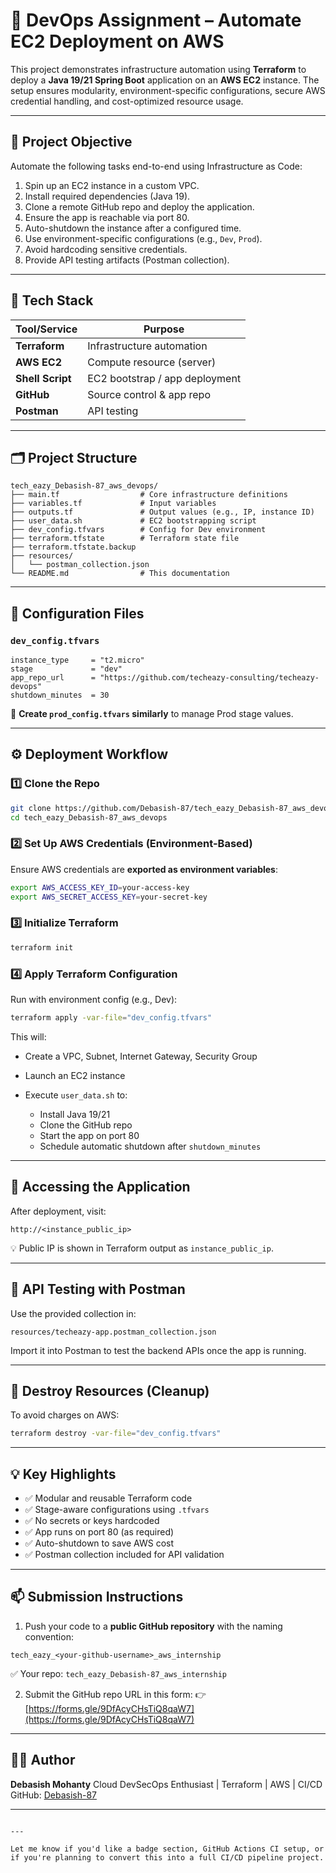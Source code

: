 # 🚀 DevOps Assignment – Automate EC2 Deployment on AWS

This project demonstrates infrastructure automation using **Terraform** to deploy a **Java 19/21 Spring Boot** application on an **AWS EC2** instance. The setup ensures modularity, environment-specific configurations, secure AWS credential handling, and cost-optimized resource usage.

---

## 📌 Project Objective

Automate the following tasks end-to-end using Infrastructure as Code:

1. Spin up an EC2 instance in a custom VPC.
2. Install required dependencies (Java 19).
3. Clone a remote GitHub repo and deploy the application.
4. Ensure the app is reachable via port 80.
5. Auto-shutdown the instance after a configured time.
6. Use environment-specific configurations (e.g., `Dev`, `Prod`).
7. Avoid hardcoding sensitive credentials.
8. Provide API testing artifacts (Postman collection).

---

## 🧾 Tech Stack

| Tool/Service    | Purpose                          |
|------------------|----------------------------------|
| **Terraform**    | Infrastructure automation        |
| **AWS EC2**      | Compute resource (server)        |
| **Shell Script** | EC2 bootstrap / app deployment   |
| **GitHub**       | Source control & app repo        |
| **Postman**      | API testing                      |

---

## 🗂️ Project Structure

```plaintext
tech_eazy_Debasish-87_aws_devops/
├── main.tf                  # Core infrastructure definitions
├── variables.tf             # Input variables
├── outputs.tf               # Output values (e.g., IP, instance ID)
├── user_data.sh             # EC2 bootstrapping script
├── dev_config.tfvars        # Config for Dev environment
├── terraform.tfstate        # Terraform state file
├── terraform.tfstate.backup
├── resources/
│   └── postman_collection.json
└── README.md                # This documentation
````

---

## 🔧 Configuration Files

### `dev_config.tfvars`

```hcl
instance_type     = "t2.micro"
stage             = "dev"
app_repo_url      = "https://github.com/techeazy-consulting/techeazy-devops"
shutdown_minutes  = 30
```

🔄 **Create `prod_config.tfvars` similarly** to manage Prod stage values.

---

## ⚙️ Deployment Workflow

### 1️⃣ Clone the Repo

```bash
git clone https://github.com/Debasish-87/tech_eazy_Debasish-87_aws_devops.git
cd tech_eazy_Debasish-87_aws_devops
```

### 2️⃣ Set Up AWS Credentials (Environment-Based)

Ensure AWS credentials are **exported as environment variables**:

```bash
export AWS_ACCESS_KEY_ID=your-access-key
export AWS_SECRET_ACCESS_KEY=your-secret-key
```

### 3️⃣ Initialize Terraform

```bash
terraform init
```

### 4️⃣ Apply Terraform Configuration

Run with environment config (e.g., Dev):

```bash
terraform apply -var-file="dev_config.tfvars"
```

This will:

* Create a VPC, Subnet, Internet Gateway, Security Group
* Launch an EC2 instance
* Execute `user_data.sh` to:

  * Install Java 19/21
  * Clone the GitHub repo
  * Start the app on port 80
  * Schedule automatic shutdown after `shutdown_minutes`

---

## 📡 Accessing the Application

After deployment, visit:

```
http://<instance_public_ip>
```

💡 Public IP is shown in Terraform output as `instance_public_ip`.

---

## 🧪 API Testing with Postman

Use the provided collection in:

```
resources/techeazy-app.postman_collection.json
```

Import it into Postman to test the backend APIs once the app is running.

---

## 🛑 Destroy Resources (Cleanup)

To avoid charges on AWS:

```bash
terraform destroy -var-file="dev_config.tfvars"
```

---

## 💡 Key Highlights

* ✅ Modular and reusable Terraform code
* ✅ Stage-aware configurations using `.tfvars`
* ✅ No secrets or keys hardcoded
* ✅ App runs on port 80 (as required)
* ✅ Auto-shutdown to save AWS cost
* ✅ Postman collection included for API validation

---

## 📫 Submission Instructions

1. Push your code to a **public GitHub repository** with the naming convention:

```
tech_eazy_<your-github-username>_aws_internship
```

✅ Your repo: `tech_eazy_Debasish-87_aws_internship`

2. Submit the GitHub repo URL in this form:
   👉 [https://forms.gle/9DfAcyCHsTiQ8qaW7](https://forms.gle/9DfAcyCHsTiQ8qaW7)

---

## 👨‍💻 Author

**Debasish Mohanty**
Cloud DevSecOps Enthusiast | Terraform | AWS | CI/CD
GitHub: [Debasish-87](https://github.com/Debasish-87)

---

```

---

Let me know if you'd like a badge section, GitHub Actions CI setup, or if you're planning to convert this into a full CI/CD pipeline project.
```
